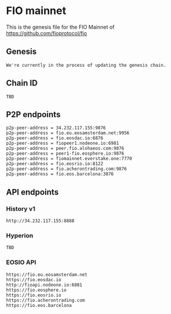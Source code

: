 # FIO mainnet

This is the genesis file for the FIO Mainnet of https://github.com/fioprotocol/fio

## Genesis

```
We're currently in the process of updating the genesis chain.
```
## Chain ID
```
TBD
```

## P2P endpoints

```
p2p-peer-address = 34.232.117.155:9876
p2p-peer-address = fio.eu.eosamsterdam.net:9956
p2p-peer-address = fio.eosdac.io:6876
p2p-peer-address = fiopeer1.nodeone.io:6981
p2p-peer-address = peer.fio.alohaeos.com:9876
p2p-peer-address = peer1-fio.eosphere.io:9876
p2p-peer-address = fiomainnet.everstake.one:7770
p2p-peer-address = fio.eosrio.io:8122
p2p-peer-address = fio.acherontrading.com:9876
p2p-peer-address = fio.eos.barcelona:3876
```

## API endpoints

### History v1

```
http://34.232.117.155:8888
```

### Hyperion

```
TBD
```

### EOSIO API

```
https://fio.eu.eosamsterdam.net
https://fio.eosdac.io
http://fioapi.nodeone.io:6881
https://fio.eosphere.io
https://fio.eosrio.io
https://fio.acherontrading.com
https://fio.eos.barcelona
```
